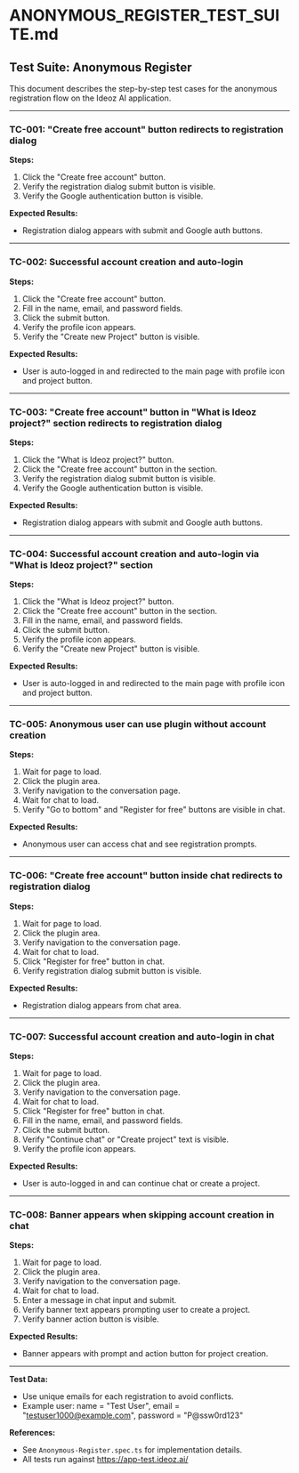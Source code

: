 # ANONYMOUS_REGISTER_TEST_SUITE.md

## Test Suite: Anonymous Register

This document describes the step-by-step test cases for the anonymous registration flow on the Ideoz AI application.

---

### TC-001: "Create free account" button redirects to registration dialog
**Steps:**
1. Click the "Create free account" button.
2. Verify the registration dialog submit button is visible.
3. Verify the Google authentication button is visible.

**Expected Results:**
- Registration dialog appears with submit and Google auth buttons.

---

### TC-002: Successful account creation and auto-login
**Steps:**
1. Click the "Create free account" button.
2. Fill in the name, email, and password fields.
3. Click the submit button.
4. Verify the profile icon appears.
5. Verify the "Create new Project" button is visible.

**Expected Results:**
- User is auto-logged in and redirected to the main page with profile icon and project button.

---

### TC-003: "Create free account" button in "What is Ideoz project?" section redirects to registration dialog
**Steps:**
1. Click the "What is Ideoz project?" button.
2. Click the "Create free account" button in the section.
3. Verify the registration dialog submit button is visible.
4. Verify the Google authentication button is visible.

**Expected Results:**
- Registration dialog appears with submit and Google auth buttons.

---

### TC-004: Successful account creation and auto-login via "What is Ideoz project?" section
**Steps:**
1. Click the "What is Ideoz project?" button.
2. Click the "Create free account" button in the section.
3. Fill in the name, email, and password fields.
4. Click the submit button.
5. Verify the profile icon appears.
6. Verify the "Create new Project" button is visible.

**Expected Results:**
- User is auto-logged in and redirected to the main page with profile icon and project button.

---

### TC-005: Anonymous user can use plugin without account creation
**Steps:**
1. Wait for page to load.
2. Click the plugin area.
3. Verify navigation to the conversation page.
4. Wait for chat to load.
5. Verify "Go to bottom" and "Register for free" buttons are visible in chat.

**Expected Results:**
- Anonymous user can access chat and see registration prompts.

---

### TC-006: "Create free account" button inside chat redirects to registration dialog
**Steps:**
1. Wait for page to load.
2. Click the plugin area.
3. Verify navigation to the conversation page.
4. Wait for chat to load.
5. Click "Register for free" button in chat.
6. Verify registration dialog submit button is visible.

**Expected Results:**
- Registration dialog appears from chat area.

---

### TC-007: Successful account creation and auto-login in chat
**Steps:**
1. Wait for page to load.
2. Click the plugin area.
3. Verify navigation to the conversation page.
4. Wait for chat to load.
5. Click "Register for free" button in chat.
6. Fill in the name, email, and password fields.
7. Click the submit button.
8. Verify "Continue chat" or "Create project" text is visible.
9. Verify the profile icon appears.

**Expected Results:**
- User is auto-logged in and can continue chat or create a project.

---

### TC-008: Banner appears when skipping account creation in chat
**Steps:**
1. Wait for page to load.
2. Click the plugin area.
3. Verify navigation to the conversation page.
4. Wait for chat to load.
5. Enter a message in chat input and submit.
6. Verify banner text appears prompting user to create a project.
7. Verify banner action button is visible.

**Expected Results:**
- Banner appears with prompt and action button for project creation.

---

**Test Data:**
- Use unique emails for each registration to avoid conflicts.
- Example user: name = "Test User", email = "testuser1000@example.com", password = "P@ssw0rd123"

**References:**
- See `Anonymous-Register.spec.ts` for implementation details.
- All tests run against https://app-test.ideoz.ai/
